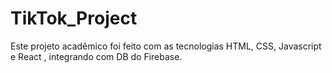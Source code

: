 # TikTok_Project
Este projeto acadêmico foi feito com as tecnologias HTML, CSS, Javascript e React , integrando com DB do Firebase.

